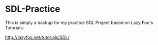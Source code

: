 # SDL-Practice

This is simply a backup for my practice SDL Project based on Lazy Foo's Tutorials:

http://lazyfoo.net/tutorials/SDL/
